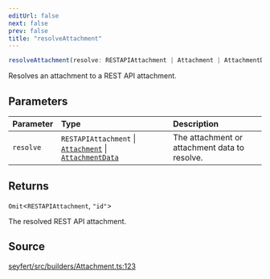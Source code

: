 ```yaml
---
editUrl: false
next: false
prev: false
title: "resolveAttachment"
---
```


```ts
resolveAttachment(resolve: RESTAPIAttachment | Attachment | AttachmentData): Omit<RESTAPIAttachment, "id">
```

Resolves an attachment to a REST API attachment.

## Parameters

| Parameter | Type | Description |
| :------ | :------ | :------ |
| `resolve` | `RESTAPIAttachment` \| [`Attachment`](/api/classes/attachment/) \| [`AttachmentData`](/api/interfaces/attachmentdata/) | The attachment or attachment data to resolve. |

## Returns

`Omit`\<`RESTAPIAttachment`, `"id"`\>

The resolved REST API attachment.

## Source

[seyfert/src/builders/Attachment.ts:123](https://github.com/potoland/potocuit/blob/fe122a1/src/builders/Attachment.ts#L123)
